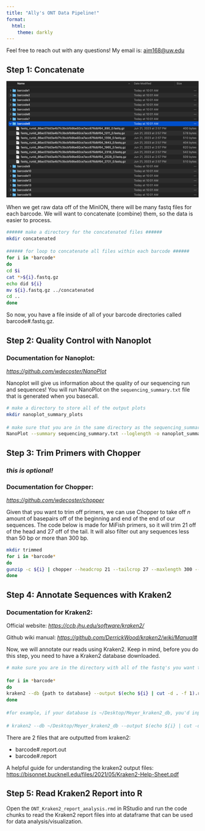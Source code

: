 ```yaml
---
title: "Ally's ONT Data Pipeline!"
format:
  html: 
    theme: darkly
---
```


Feel free to reach out with any questions! My email is:<a style="color: #CD5C5C;"> aim168@uw.edu </a>

## Step 1: Concatenate
![](folders.png)

When we get raw data off of the MinION, there will be many fastq files for each barcode.  We will want to concatenate (combine) them, so the data is easier to process.
```bash
###### make a directory for the concatenated files ######
mkdir concatenated 

###### for loop to concatenate all files within each barcode ###### 
for i in *barcode*
do
cd $i 
cat *>${i}.fastq.gz
echo did ${i}
mv ${i}.fastq.gz ../concatenated
cd ..
done
```

So now, you have a file inside of all of your barcode directories called barcode#.fastq.gz.

## Step 2: Quality Control with Nanoplot
### Documentation for Nanoplot:
<a style="color: #CD5C5C;" href="https://github.com/wdecoster/NanoPlot"> *https://github.com/wdecoster/NanoPlot* </a>

Nanoplot will give us information about the quality of our sequencing run and sequences! You will run NanoPlot on the `sequencing_summary.txt` file that is generated when you basecall.

```bash
# make a directory to store all of the output plots
mkdir nanoplot_summary_plots

# make sure that you are in the same directory as the sequencing_summary.txt
NanoPlot --summary sequencing_summary.txt --loglength -o nanoplot_summary_plots
```

## Step 3: Trim Primers with Chopper 
### *this is optional!* 
### Documentation for Chopper:
<a style="color: #CD5C5C;" href="https://github.com/wdecoster/chopper"> *https://github.com/wdecoster/chopper* </a>


Given that you want to trim off primers, we can use Chopper to take off *n* amount of basepairs off of the beginning and end of the end of our sequences. The code below is made for MiFish primers, so it will trim 21 off of the head and 27 off of the tail.  It will also filter out any sequences less than 50 bp or more than 300 bp.
```bash
mkdir trimmed 
for i in *barcode*
do
gunzip -c ${i} | chopper --headcrop 21 --tailcrop 27 --maxlength 300 --minlength 50 | gzip ../trimmed/${i}
done

```

## Step 4: Annotate Sequences with Kraken2
### Documentation for Kraken2:
Official website: <a style="color: #CD5C5C;" href="https://ccb.jhu.edu/software/kraken2/"> *https://ccb.jhu.edu/software/kraken2/* </a>

Github wiki manual: <a style="color: #CD5C5C;" href="https://github.com/DerrickWood/kraken2/wiki/Manual#" > *https://github.com/DerrickWood/kraken2/wiki/Manual#* </a>

Now, we will annotate our reads using Kraken2.  Keep in mind, before you do this step, you need to have a Kraken2 database downloaded.

```bash
# make sure you are in the directory with all of the fastq's you want to annotate 

for i in *barcode*
do
kraken2 --db {path to database} --output $(echo ${i} | cut -d . -f 1).report.out --report $(echo ${i} | cut -d . -f 1).report ${i}
done

#for example, if your database is ~/Desktop/Meyer_kraken2_db, you'd input 

# kraken2 --db ~/Desktop/Meyer_kraken2_db --output $(echo ${i} | cut -d . -f 1).report.out --report $(echo ${i} | cut -d . -f 1).report ${i}

```
There are 2 files that are outputted from kraken2:
- barcode#.report.out
- barcode#.report

A helpful guide for understanding the kraken2 output files:
<a style="color: #CD5C5C;"  href="https://bisonnet.bucknell.edu/files/2021/05/Kraken2-Help-Sheet.pdf" > https://bisonnet.bucknell.edu/files/2021/05/Kraken2-Help-Sheet.pdf </a>

## Step 5: Read Kraken2 Report into R
Open the `ONT_Kraken2_report_analysis.rmd` in RStudio and run the code chunks to read the Kraken2 report files into at dataframe that can be used for data analysis/visualization.








